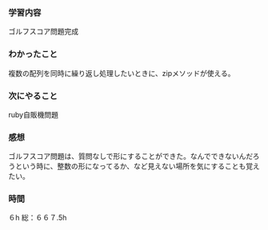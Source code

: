 ### 学習内容
ゴルフスコア問題完成
### わかったこと
複数の配列を同時に繰り返し処理したいときに、zipメソッドが使える。
### 次にやること
ruby自販機問題
### 感想
ゴルフスコア問題は、質問なしで形にすることができた。なんでできないんだろうという時に、整数の形になってるか、など見えない場所を気にすることも覚えたい。
### 時間
６h
総：６６７.5h
